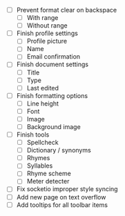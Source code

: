 - [ ] Prevent format clear on backspace
  - [ ] With range
  - [ ] Without range
- [ ] Finish profile settings
  - [ ] Profile picture
  - [ ] Name
  - [ ] Email confirmation
- [ ] Finish document settings
  - [ ] Title
  - [ ] Type
  - [ ] Last edited
- [ ] Finish formatting options
  - [ ] Line height
  - [ ] Font
  - [ ] Image
  - [ ] Background image
- [ ] Finish tools
  - [ ] Spellcheck
  - [ ] Dictionary / synonyms
  - [ ] Rhymes
  - [ ] Syllables
  - [ ] Rhyme scheme
  - [ ] Meter detecter
- [ ] Fix socketio improper style syncing
- [ ] Add new page on text overflow
- [ ] Add tooltips for all toolbar items
